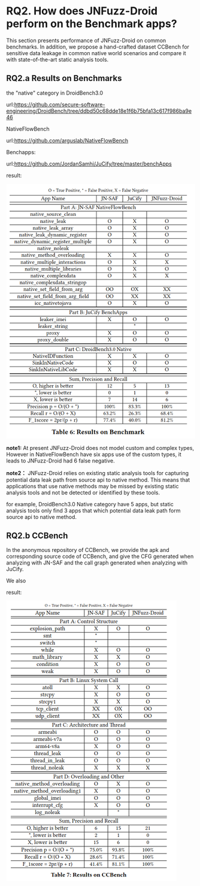 # RQ2. How does JNFuzz-Droid perform on the Benchmark apps?



This section presents performance of JNFuzz-Droid on common benchmarks. In addition, we propose a hand-crafted dataset CCBench for sensitive data leakage in common native world scenarios and compare it with state-of-the-art static analysis tools.



## RQ2.a Results on Benchmarks 



the "native" category  in DroidBench3.0

url:https://github.com/secure-software-engineering/DroidBench/tree/ddbd50c68dde18e1f6b75bfa13c617f986ba9e46



NativeFlowBench

url:https://github.com/arguslab/NativeFlowBench



Benchapps:

url:https://github.com/JordanSamhi/JuCify/tree/master/benchApps



result:

![image-20230602160602754](Result.assets/image-20230602160602754.png)



**note1:** At present JNFuzz-Droid does not model custom and complex types, However in NativeFlowBench have six apps use of the custom types, it leads to JNFuzz-Droid had 6 false negative.



**note2：** JNFuzz-Droid relies on existing static analysis tools for capturing potential data leak path from source api to native method. This means that applications that use native methods may be missed by existing static analysis tools and not be detected or identified by these tools.

for example, DroidBench3.0 Native category have 5 apps, but static analysis tools only find 3 apps that which potential data leak path form source api to native method. 



## RQ2.b CCBench



In the anonymous repository of CCBench, we provide the apk and corresponding source code of CCBench, and give the CFG generated when analyzing with JN-SAF and the call graph generated when analyzing with JuCify.

We also 



result:

![image-20230602160625256](Result.assets/image-20230602160625256.png)